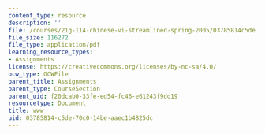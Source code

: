 ```yaml
---
content_type: resource
description: ''
file: /courses/21g-114-chinese-vi-streamlined-spring-2005/03785814c5de70c014beaaec1b4825dc_MIT21G_114S05_4_13j.pdf
file_size: 116272
file_type: application/pdf
learning_resource_types:
- Assignments
license: https://creativecommons.org/licenses/by-nc-sa/4.0/
ocw_type: OCWFile
parent_title: Assignments
parent_type: CourseSection
parent_uid: f20dcab0-33fe-ed54-fc46-e61243f9dd19
resourcetype: Document
title: www
uid: 03785814-c5de-70c0-14be-aaec1b4825dc
---
```

